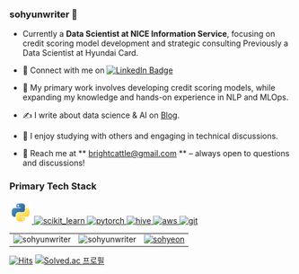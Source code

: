 <h3>sohyunwriter 👋</h3>

<!--
- 🔭 I've done 7 ML/DL model implementation, 3 data hackathons, 2 internship experience on Data Analysis.     
-->

- Currently a **Data Scientist at NICE Information Service**, focusing on credit scoring model development and strategic consulting Previously a Data Scientist at Hyundai Card.

- <div align="left">
  📄 Connect with me on 
  <a href="https://www.linkedin.com/in/sohyunwriter" target="_blank">
    <img src="https://img.shields.io/badge/LinkedIn-0077B5?style=flat-square&logo=linkedin&logoColor=white" alt="LinkedIn Badge"/>
  </a>
</div>

- 🌱 My primary work involves developing credit scoring models, while expanding my knowledge and hands-on experience in NLP and MLOps.

<!--
- 👯 I've studied with those who work in AI field. Feel free to join our study group for anyone who are willing to study AI in depth.   
-->

- ✍️ I write about data science & AI on [Blog](https://sohyunwriter.tistory.com/).  

<!--
**sohyunwriter/sohyunwriter** is a ✨ _special_ ✨ repository because its `README.md` (this file) appears on your GitHub profile.
-->

- 👯  I enjoy studying with others and engaging in technical discussions.

<!--
- 💬 Ask me about **Predictive Modeling, Language Model, Writing AI Project Proposals/Reports, API development**
-->

- 📩 Reach me at ** brightcattle@gmail.com ** – always open to questions and discussions!

<!--
<h3 align="left">Connect with me:</h3> 
<p align="left">
<a href="https://linkedin.com/in/sohyunwriter" target="blank"><img align="center" src="https://cdn.jsdelivr.net/npm/simple-icons@3.0.1/icons/linkedin.svg" alt="sohyunwriter" height="30" width="40" /></a>

<a href="https://kaggle.com/sohyunwriter" target="blank"><img align="center" src="https://cdn.jsdelivr.net/npm/simple-icons@3.0.1/icons/kaggle.svg" alt="sohyunwriter" height="30" width="40" /></a>

<a href="https://fb.com/sohyunwriter" target="blank"><img align="center" src="https://cdn.jsdelivr.net/npm/simple-icons@3.0.1/icons/facebook.svg" alt="sohyunwriter" height="30" width="40" /></a>

<a href="https://www.hackerrank.com/brightcattle" target="blank"><img align="center" src="https://cdn.jsdelivr.net/npm/simple-icons@3.0.1/icons/hackerrank.svg" alt="brightcattle" height="30" width="40" /></a>

<a href="https://www.leetcode.com/sohyunwriter" target="blank"><img align="center" src="https://cdn.jsdelivr.net/npm/simple-icons@3.0.1/icons/leetcode.svg" alt="sohyunwriter" height="30" width="40" /></a>
 -->
</p>


<h3 align="left">Primary Tech Stack</h3>
<p align="left"> 
  <a href="https://www.python.org" target="_blank"> <img src="https://raw.githubusercontent.com/devicons/devicon/master/icons/python/python-original.svg" alt="python" width="40" height="40"/> </a>
  <a href="https://scikit-learn.org/" target="_blank"> <img src="https://upload.wikimedia.org/wikipedia/commons/0/05/Scikit_learn_logo_small.svg" alt="scikit_learn" width="40" height="40"/> </a>
  <a href="https://pytorch.org/" target="_blank"> <img src="https://www.vectorlogo.zone/logos/pytorch/pytorch-icon.svg" alt="pytorch" width="40" height="40"/> </a>  
  <a href="https://hive.apache.org/" target="_blank"> <img src="https://www.vectorlogo.zone/logos/apache_hive/apache_hive-icon.svg" alt="hive" width="40" height="40"/> </a> 
  <a href="https://aws.amazon.com/" target="_blank"> <img src="https://upload.wikimedia.org/wikipedia/commons/9/93/Amazon_Web_Services_Logo.svg" alt="aws" width="40" height="40"/> </a>  
  <a href="https://git-scm.com/" target="_blank"> <img src="https://www.vectorlogo.zone/logos/git-scm/git-scm-icon.svg" alt="git" width="40" height="40"/> </a> </p>

<table>
  <tr>
    <td>
      <img src="https://github-readme-stats.vercel.app/api?username=sohyunwriter&show_icons=true&locale=en" alt="sohyunwriter" height="150"/>
    </td>
    <td>
      <img src="https://github-readme-stats.vercel.app/api/top-langs?username=sohyunwriter&show_icons=true&locale=en&layout=compact" alt="sohyunwriter" height="150"/>
    </td>
    <td>
      <a href="https://solved.ac/sslove">
        <img src="http://mazassumnida.wtf/api/generate_badge?boj=sslove" alt="sohyeon" height="150"/>
      </a>
    </td>
  </tr>
</table>

<!--
<div align="left">
  <img src="https://github-readme-stats.vercel.app/api?username=sohyunwriter&show_icons=true&locale=en" alt="sohyunwriter" height="150"/>
  <img src="https://github-readme-stats.vercel.app/api/top-langs?username=sohyunwriter&show_icons=true&locale=en&layout=compact" alt="sohyunwriter" height="150"/>
    <a href="https://solved.ac/sslove">
    <img src="http://mazassumnida.wtf/api/generate_badge?boj=sslove" alt="sohyeon" height="150"/>
  </a>
</div>
 -->
<!--
<p><img align="center" src="https://github-readme-stats.vercel.app/api?username=sohyunwriter&show_icons=true&locale=en" alt="sohyunwriter" /></p>
<p><a href="https://solved.ac/sslove"><img align="left" src="http://mazassumnida.wtf/api/generate_badge?boj=sslove" alt="sohyeon" /></p>  
<p>&nbsp;<img align="center" src="https://github-readme-stats.vercel.app/api/top-langs?username=sohyunwriter&show_icons=true&locale=en&layout=compact" alt="sohyunwriter" /></p>   
<br>
-->

[![Hits](https://hits.seeyoufarm.com/api/count/incr/badge.svg?url=https%3A%2F%2Fgithub.com%2Fsohyunwriter&count_bg=%2379C83D&title_bg=%23555555&icon=&icon_color=%23E7E7E7&title=hits&edge_flat=false)](https://hits.seeyoufarm.com) 
[![Solved.ac
프로필](http://mazassumnida.wtf/api/mini/generate_badge?boj=sslove)](https://solved.ac/{handle})      
